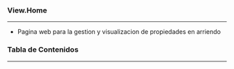### View.Home
---
- Pagina web para la gestion y visualizacion de propiedades en arriendo

### Tabla de Contenidos
---
